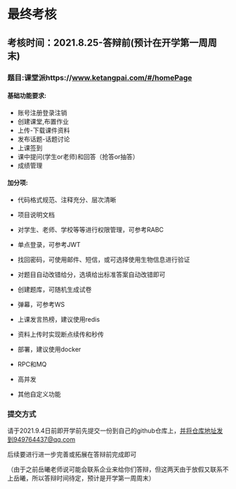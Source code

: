 # 最终考核

## 考核时间：2021.8.25-答辩前(预计在开学第一周周末)

### 题目:课堂派https://www.ketangpai.com/#/homePage

#### 基础功能要求:

- 账号注册登录注销
- 创建课堂,布置作业
- 上传-下载课件资料
- 发布话题-话题讨论
- 上课签到
- 课中提问(学生or老师)和回答（抢答or抽答）
- 成绩管理

#### 加分项:

- 代码格式规范、注释充分、层次清晰

- 项目说明文档

- 对学生、老师、学校等等进行权限管理，可参考RABC

- 单点登录，可参考JWT

- 找回密码，可使用邮件、短信，或可选择使用生物信息进行验证

- 对题目自动改错给分，选填给出标准答案自动改错即可

- 创建题库，可随机生成试卷

- 弹幕，可参考WS

- 上课发言热榜，建议使用redis

- 资料上传时实现断点续传和秒传

- 部署，建议使用docker

- RPC和MQ

- 高并发

- 其他自定义功能

  

### 提交方式

请于2021.9.4日前即开学前先提交一份到自己的github仓库上，并将仓库地址发到949764437@qq.com

后续要进行进一步完善或拓展在答辩前完成即可

（由于之前岳曦老师说可能会联系企业来给你们答辩，但这两天由于放假又联系不上岳曦，所以答辩时间待定，预计是开学第一周周末）